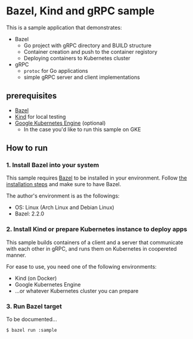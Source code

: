 # Bazel, Kind and gRPC sample

This is a sample application that demonstrates:

* Bazel
  * Go project with gRPC directory and BUILD structure
  * Container creation and push to the container registory
  * Deploying containers to Kubernetes cluster
* gRPC
  * `protoc` for Go applications
  * simple gRPC server and client implementations

## prerequisites

* [Bazel](https://bazel.build/)
* [Kind](https://github.com/kubernetes-sigs/kind) for local testing
* [Google Kubernetes Engine](https://cloud.google.com/kubernetes-engine) (optional)
  * In the case you'd like to run this sample on GKE

## How to run

### 1. Install Bazel into your system

This sample requires [Bazel](https://bazel.build/) to be installed in your environment.
Follow [the installation steps](https://docs.bazel.build/versions/2.2.0/install.html) and make sure to have Bazel.

The author's environment is as the followings:

* OS: Linux (Arch Linux and Debian Linux)
* Bazel: 2.2.0

### 2. Install Kind or prepare Kubernetes instance to deploy apps

This sample builds containers of a client and a server that communicate with each other in gRPC, and runs them on Kubernetes in coopereted manner.

For ease to use, you need one of the following environments:

* Kind (on Docker)
* Google Kubernetes Engine
* ...or whatever Kubernetes cluster you can prepare

### 3. Run Bazel target

To be documented...

```
$ bazel run :sample
```
